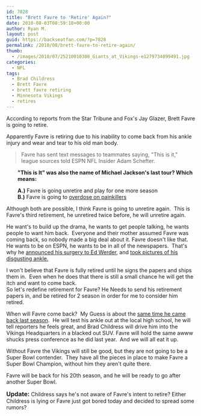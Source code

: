 ```yaml
---
id: 7828
title: "Brett Favre to 'Retire' Again?"
date: 2010-08-03T08:59:18+00:00
author: Ryan M.
layout: post
guid: https://backseatfan.com/?p=7828
permalink: /2010/08/brett-favre-to-retire-again/
thumb:
  - /images/2010/07/25210010308_Giants_at_Vikings-e1279734899491.jpg
categories:
  - NFL
tags:
  - Brad Childress
  - Brett Favre
  - brett favre retiring
  - Minnesota Vikings
  - retires
---
```


<div class="entry">
  <p>
    According to reports from the Star Tribune and Fox's Jay Glazer, Brett Favre is going to retire.
  </p>

  <p>
    Apparently Favre is retiring due to his inability to come back from his ankle injury and wear and tear to his old man body.
  </p>

  <blockquote>
    <p>
      Favre has sent text messages to teammates saying, "This is it," league sources told ESPN NFL Insider Adam Schefter.
    </p>
  </blockquote>

  <p style="padding-left: 30px;">
    <strong>"This is It" was also the name of Michael Jackson's last tour? Which means:</strong>
  </p>

  <p style="padding-left: 30px;">
    <strong>A.)</strong> Favre is going unretire and play for one more season<br /> <strong>B.)</strong> Favre is going to <a href="https://www.nytimes.com/1996/05/15/sports/pro-football-favre-says-he-abused-painkillers-and-will-enter-treatment-center.html">overdose on painkillers</a>
  </p>

  <p>
    Although both are possible, I think Favre is going to unretire again.  This is Favre's third retirement, he unretired twice before, he will unretire again.
  </p>

  <p>
    He want's to build up the drama, he wants to get people talking, he wants people to want him back.  Everyone and their mother assumed Favre was coming back, so nobody made a big deal about it. Favre doesn't like that.  He wants to be on ESPN, he wants to be in all of the newspapers.  That's why he <a href="https://backseatfan.com/2010/04/favre-needs-ankle-surgery/">announced his surgery to Ed Werder</a>, and <a href="https://www.google.com/url?sa=t&source=web&cd=10&ved=0CD8QFjAJ&url=http%3A%2F%2Fbackseatfan.com%2F2010%2F02%2Fbrett-favre-injury-pictures%2F&ei=9TxYTJS0EsT58Ab1n9CUCw&usg=AFQjCNFCwtapVp8a6RsgElpZhkyoexDVFQ">took pictures of his disgusting ankle.</a>
  </p>

  <p>
    I won't believe that Favre is fully retired until he signs the papers and ships them in.  Even when he does that there is still a small chance he will get the itch and want to come back.<br /> So let's redefine retirement for Favre? He Needs to send his retirement papers in, and be retired for 2 season in order for me to consider him retired.
  </p>

  <p>
    When will Favre come back?  My Guess is about the <a href="https://www.youtube.com/watch?v=4Fsm0WIXqcE&feature=related">same time he came back last season</a>.  He will test his ankle out at the local high school, he will tell reporters he feels great, and Brad Childress will drive him into the Vikings Headquarters in a blacked out SUV. Favre will hold the same awww shucks press conference as he did last year.  And we will all eat it up.
  </p>

  <p>
    Without Favre the Vikings will still be good, but they are not going to be a Super Bowl contender.  They have all the pieces in place to make Favre a Super Bowl Champion, without him they aren't quite there.
  </p>

  <p>
    Favre will be back for his 20th season, and he will be ready to go after another Super Bowl.
  </p>

  <p>
    <span style="font-size: medium;"><strong>Update:</strong></span> Childress says he's not aware of Favre's intent to retire? Either Childress is lying or Favre just got bored today and decided to spread some rumors?
  </p>

  <p>
  </p>
</div>
